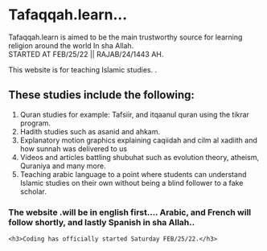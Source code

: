 # Tafaqqah.learn...
Tafaqqah.learn is aimed to be the main trustworthy source for learning religion around the world In sha Allah.  
STARTED AT FEB/25/22 || RAJAB/24/1443 AH.

This website is for teaching Islamic studies. .</h1>
    <h2>These studies include the following:</h2>
    <ol>
        <li>Quran studies for example: Tafsiir, and itqaanul quran using the tikrar program.</li>
        <li>Hadith studies such as asanid and ahkam.</li>
        <li>Explanatory motion graphics explaining caqiidah and cilm al xadiith and how sunnah was delivered to us</li>
        <li>Videos and articles battling shubuhat such as evolution theory, atheism, Quraniya and many more.</li>
        <li>Teaching arabic language to a point where students can understand Islamic studies on their own without being a blind follower to a fake scholar.</li>
    </ol>
    <h3>The website .will be in english first.... Arabic, and French will follow shortly, and lastly Spanish in sha Allah..</h3>

    <h3>Coding has officially started Saturday FEB/25/22.</h3>
